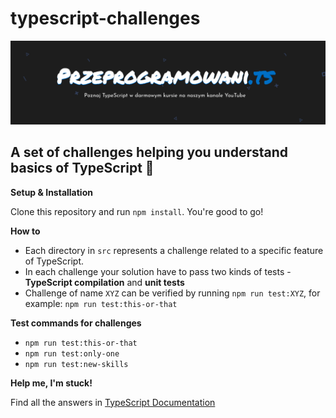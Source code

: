# typescript-challenges

![](./media/header.png)

## A set of challenges helping you understand basics of TypeScript 🚀

**Setup & Installation**

Clone this repository and run `npm install`. You're good to go!

**How to**

* Each directory in `src` represents a challenge related to a specific feature of TypeScript.
* In each challenge your solution have to pass two kinds of tests - **TypeScript compilation** and **unit tests**
* Challenge of name `XYZ` can be verified by running `npm run test:XYZ`, for example: `npm run test:this-or-that`

**Test commands for challenges**

* `npm run test:this-or-that`
* `npm run test:only-one`
* `npm run test:new-skills`

**Help me, I'm stuck!**

Find all the answers in [TypeScript Documentation](https://www.typescriptlang.org/docs/home.html)
